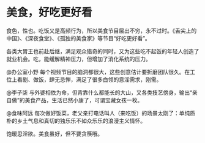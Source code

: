 # 美食，好吃更好看

食色，性也。吃饭又是高频行为，所以美食节目层出不穷，永不过时。《舌尖上的中国》、《深夜食堂》、《孤独的美食家》等节目“好吃更好看”。

各类大胃王也前赴后继，满足观众猎奇的同时，又为这些吃不起饭的年轻人创造了就业机会。吃，能缓解精神压力，但增加了消化系统的压力。

@办公室小野 每个视频节目的脑洞都很大，这些创意估计要折磨团队很久。在工位上看剧、做饭，肆无忌惮，满足了很多白领的意淫需求，刚需。

@李子柒 与外婆相依为命，但背靠什么都能长的大山，又各类技艺傍身，输出“亲自做”的美食产品，生活已然小康了，可谓宝藏女孩一枚。

@食味阿远 每次做好饭菜，老父亲打电话叫人（来吃饭）的场景太刚了：单纯质朴的乡土气息和真切的独乐乐不如众乐乐的浪漫主义情怀。

饱暖思淫欲。美食虽好，但不要贪筷哦。
